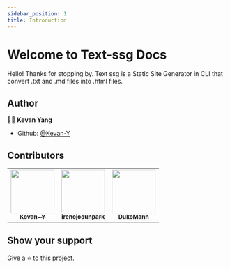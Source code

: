 ```yaml
---
sidebar_position: 1
title: Introduction
---
```


# Welcome to Text-ssg Docs

Hello! Thanks for stopping by. Text ssg is a Static Site Generator in CLI that convert .txt and .md files into .html files.

## Author

👨‍💻 **Kevan Yang**

- Github: [@Kevan-Y](https://github.com/Kevan-Y)

## Contributors

<!-- |!(https://avatars.githubusercontent.com/u/58233223?s=60&v=4)| -->
<!-- markdownlint-disable -->
<table>
  <tbody>
    <tr>
      <td align="center"><a href="https://github.com/Kevan-Y"><img src="https://avatars.githubusercontent.com/u/58233223?v=3?s=100" width="100px;" alt=""/><br /><sub><b>Kevan-Y</b></sub></a>
      </td>
      <td align="center"><a href="https://github.com/irenejoeunpark"><img src="https://avatars.githubusercontent.com/u/54859944?v=3?s=100" width="100px;" alt=""/><br /><sub><b>irenejoeunpark</b></sub></a>
      </td>
      <td align="center"><a href="https://github.com/DukeManh"><img src="https://avatars.githubusercontent.com/u/51073515?v=3?s=100" width="100px;" alt=""/><br /><sub><b>DukeManh</b></sub></a>
      </td>
    </tr>
  </tbody>
</table>

## Show your support

Give a ⭐️ to this [project](https://github.com/Kevan-Y/text-ssg).
